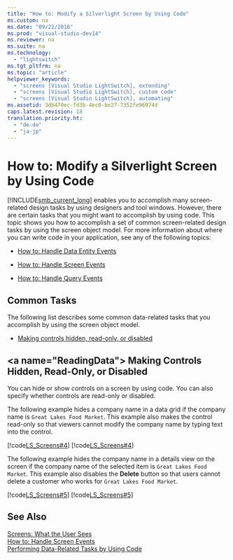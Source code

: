 ```yaml
---
title: "How to: Modify a Silverlight Screen by Using Code"
ms.custom: na
ms.date: "09/22/2016"
ms.prod: "visual-studio-dev14"
ms.reviewer: na
ms.suite: na
ms.technology: 
  - "lightswitch"
ms.tgt_pltfrm: na
ms.topic: "article"
helpviewer_keywords: 
  - "screens [Visual Studio LightSwitch], extending"
  - "screens [Visual Studio LightSwitch], custom code"
  - "screens [Visual Studio LightSwitch], automating"
ms.assetid: 3db470ec-fd3b-4ec0-be27-7352fe96974d
caps.latest.revision: 18
translation.priority.ht: 
  - "de-de"
  - "ja-jp"
---
```

# How to: Modify a Silverlight Screen by Using Code
[!INCLUDE[smb_current_long](../vs140/includes/smb_current_long_md.md)] enables you to accomplish many screen-related design tasks by using designers and tool windows.  However, there are certain tasks that you might want to accomplish by using code.  This topic shows you how to accomplish a set of common screen-related design tasks by using the screen object model. For more information about where you can write code in your application, see any of the following topics:  
  
-   [How to: Handle Data Entity Events](../vs140/how-to--handle-data-events.md)  
  
-   [How to: Handle Screen Events](../vs140/how-to--handle-silverlight-screen-events.md)  
  
-   [How to: Handle Query Events](../vs140/how-to--handle-query-events.md)  
  
## Common Tasks  
 The following list describes some common data-related tasks that you accomplish by using the screen object model.  
  
-   [Making controls hidden, read-only, or disabled](#ReadingData)  
  
##  \<a name="ReadingData"></a> Making Controls Hidden, Read-Only, or Disabled  
 You can hide or show controls on a screen by using code. You can also specify whether controls are read-only or disabled.  
  
 The following example hides a company name in a data grid if the company name is `Great Lakes Food Market`. This example also makes the control read-only so that viewers cannot modify the company name by typing text into the control.  
  
 [!code[LS_Screens#4](../vs140/codesnippet/CSharp/how-to--modify-a-silverlight-screen-by-using-code_1.cs)]
[!code[LS_Screens#4](../vs140/codesnippet/VisualBasic/how-to--modify-a-silverlight-screen-by-using-code_1.vb)]  
  
 The following example hides the company name in a details view on the screen if the company name of the selected item is `Great Lakes Food Market`. This example also disables the **Delete** button so that users cannot delete a customer who works for `Great Lakes Food Market`.  
  
 [!code[LS_Screens#5](../vs140/codesnippet/CSharp/how-to--modify-a-silverlight-screen-by-using-code_2.cs)]
[!code[LS_Screens#5](../vs140/codesnippet/VisualBasic/how-to--modify-a-silverlight-screen-by-using-code_2.vb)]  
  
## See Also  
 [Screens: What the User Sees](../vs140/screens--the-user-interface-of-your-lightswitch-application.md)   
 [How to: Handle Screen Events](../vs140/how-to--handle-silverlight-screen-events.md)   
 [Performing Data-Related Tasks by Using Code](../vs140/performing-data-related-tasks-by-using-code.md)